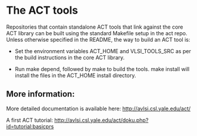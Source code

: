 # The ACT tools

Repositories that contain standalone ACT tools that link against the core
ACT library can be built using the standard Makefile setup in the act repo.
Unless otherwise specified in the README, the way to build an ACT tool
is:

   * Set the environment variables ACT_HOME and VLSI_TOOLS_SRC as per the
     build instructions in the core ACT library.
 
   * Run make depend, followed by make to build the tools. make install
     will install the files in the ACT_HOME install directory.

## More information:

More detailed documentation is available here:
    http://avlsi.csl.yale.edu/act/
    
A first ACT tutorial:
    http://avlsi.csl.yale.edu/act/doku.php?id=tutorial:basicprs
